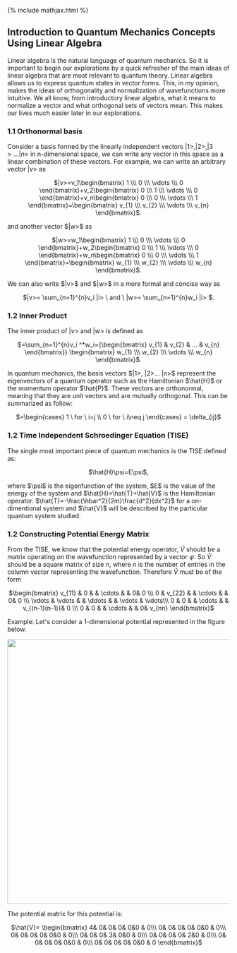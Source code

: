 {% include mathjax.html %}


## Introduction to Quantum Mechanics Concepts Using Linear Algebra
Linear algebra is the natural language of quantum mechanics. So it is important to begin our explorations by a quick refresher of the main ideas of linear algebra that are most relevant to quantum theory.
Linear algebra allows us to express quantum states in vector forms. This, in my opinion, makes the ideas of orthogonality and normalization of wavefunctions more intuitive. We all know, from introductory linear algebra, what it means to normalize a vector and what orthogonal sets of vectors mean. This makes our lives much easier later in our explorations.

### 1.1 Orthonormal basis
Consider a basis formed by the linearly independent vectors $|1>, |2>, |3>... |n>$ in n-dimensional space, we can write any vector in this space as a linear combination of these vectors.
For example, we can write an arbitrary vector $|v>$ as 

<p align="center"> $|v>=v_1\begin{bmatrix} 1 \\\ 0 \\\ \vdots \\\ 0 \end{bmatrix}+v_2\begin{bmatrix} 0 \\\ 1 \\\ \vdots \\\ 0 \end{bmatrix}+v_n\begin{bmatrix} 0 \\\ 0 \\\ \vdots \\\ 1 \end{bmatrix}=\begin{bmatrix} v_{1} \\\ v_{2} \\\ \vdots \\\ v_{n} \end{bmatrix}$. </p>
and another vector $|w>$ as

<p align="center"> $|w>=w_1\begin{bmatrix} 1 \\\ 0 \\\ \vdots \\\ 0 \end{bmatrix}+w_2\begin{bmatrix} 0 \\\ 1 \\\ \vdots \\\ 0 \end{bmatrix}+w_n\begin{bmatrix} 0 \\\ 0 \\\ \vdots \\\ 1 \end{bmatrix}=\begin{bmatrix} w_{1} \\\ w_{2} \\\ \vdots \\\ w_{n} \end{bmatrix}$. </p>
We can also write $|v>$ and $|w>$ in a more formal and concise way as
 <p align="center">$|v>= \sum_{n=1}^{n}v_i |i> \ and \ |w>= \sum_{n=1}^{n}w_i |i> $. </p>

### 1.2 Inner Product
The inner product of $|v>$ and $|w>$ is defined as
<p align="center"> $<v,w>=\sum_{n=1}^{n}v_i ^*w_i={\begin{bmatrix} v_{1} & v_{2} & ... & v_{n} \end{bmatrix}} \begin{bmatrix} w_{1} \\\ w_{2} \\\ \vdots \\\ w_{n} \end{bmatrix}$.</p>
In quantum mechanics, the basis vectors $|1>, |2>... |n>$ represent the eigenvectors of a quantum operator such as the Hamiltonian $\hat{H}$ or the momentum operator $\hat{P}$. These vectors are orthonormal, meaning that they are unit vectors and are mutually orthogonal. This can be summarized as follow:
<p align="center"> $<i,j>=\begin{cases} 1 \ for \ i=j \\ 0 \ for \ i\neq j \end{cases} = \delta_{ij}$ </p>

### 1.2 Time Independent Schroedinger Equation (TISE)
The single most important piece of quantum mechanics is the TISE defined as:

<p align="center"> $\hat{H}\psi=E\psi$, </p>
where $\psi$ is the eigenfunction of the system, $E$ is the value of the energy of the system and $\hat{H}=\hat{T}+\hat{V}$ is the Hamiltonian operator. $\hat{T}=-\frac{\hbar^2}{2m}\frac{d^2}{dx^2}$ for a on-dimentional system and $\hat{V}$ will be described by the particular quantum system studied.

### 1.2 Constructing Potential Energy Matrix
From the TISE, we know that the potential energy operator, $\hat{V}$ should be a matrix operating on the wavefunction represented by a vector $\psi$. So $\hat{V}$ should be a square matrix of size $n$, where $n$ is the number of entries in the column vector representing the wavefunction. Therefore $\hat{V}$ must be of the form

<p align="center"> $\begin{bmatrix}
 v_{11} & 0 & & \cdots & & 0&  0 \\\
 0 & v_{22} & & \cdots & & 0&  0 \\\
 \vdots &  \vdots &  & \ddots & & \vdots & \vdots\\\
 0 & 0 & & \cdots & & v_{(n-1)(n-1)}&  0 \\\
0 & 0 & & \cdots & & 0&  v_{nn}
\end{bmatrix}$ </p>

Example:
Let's consider a 1-dimensional potential represented in the figure below. 
<p align="center"> <img src="https://user-images.githubusercontent.com/35305574/35784820-b0dd9018-09e9-11e8-8597-b341a167d9eb.jpg" width="600"> </p>

The potential matrix for this potential is:
<p align="center"> $\hat{V}= \begin{bmatrix}
4& 0& 0& 0& 0&0 & 0\\\
0& 0& 0& 0& 0&0 & 0\\\
0& 0& 0& 0& 0&0 & 0\\\
0& 0& 0& 3& 0&0 & 0\\\
0& 0& 0& 0& 2&0 & 0\\\
0& 0& 0& 0& 0&0 & 0\\\
0& 0& 0& 0& 0&0 & 0
\end{bmatrix}$ </p>
